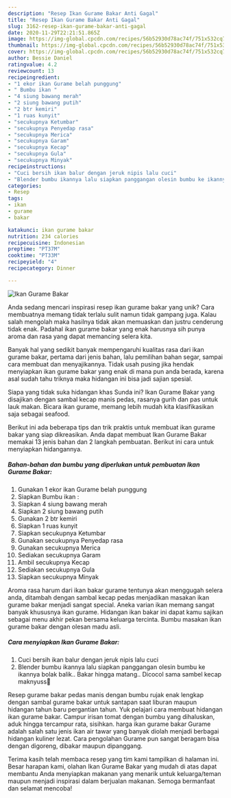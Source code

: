 ```yaml
---
description: "Resep Ikan Gurame Bakar Anti Gagal"
title: "Resep Ikan Gurame Bakar Anti Gagal"
slug: 3162-resep-ikan-gurame-bakar-anti-gagal
date: 2020-11-29T22:21:51.865Z
image: https://img-global.cpcdn.com/recipes/56b52930d78ac74f/751x532cq70/ikan-gurame-bakar-foto-resep-utama.jpg
thumbnail: https://img-global.cpcdn.com/recipes/56b52930d78ac74f/751x532cq70/ikan-gurame-bakar-foto-resep-utama.jpg
cover: https://img-global.cpcdn.com/recipes/56b52930d78ac74f/751x532cq70/ikan-gurame-bakar-foto-resep-utama.jpg
author: Bessie Daniel
ratingvalue: 4.2
reviewcount: 13
recipeingredient:
- "1 ekor ikan Gurame belah punggung"
- " Bumbu ikan "
- "4 siung bawang merah"
- "2 siung bawang putih"
- "2 btr kemiri"
- "1 ruas kunyit"
- "secukupnya Ketumbar"
- "secukupnya Penyedap rasa"
- "secukupnya Merica"
- "secukupnya Garam"
- "secukupnya Kecap"
- "secukupnya Gula"
- "secukupnya Minyak"
recipeinstructions:
- "Cuci bersih ikan balur dengan jeruk nipis lalu cuci"
- "Blender bumbu ikannya lalu siapkan panggangan olesin bumbu ke ikannya bolak balik.. Bakar hingga matang.. Dicocol sama sambel kecap maknyuss🤗"
categories:
- Resep
tags:
- ikan
- gurame
- bakar

katakunci: ikan gurame bakar 
nutrition: 234 calories
recipecuisine: Indonesian
preptime: "PT37M"
cooktime: "PT33M"
recipeyield: "4"
recipecategory: Dinner

---
```



![Ikan Gurame Bakar](https://img-global.cpcdn.com/recipes/56b52930d78ac74f/751x532cq70/ikan-gurame-bakar-foto-resep-utama.jpg)

Anda sedang mencari inspirasi resep ikan gurame bakar yang unik? Cara membuatnya memang tidak terlalu sulit namun tidak gampang juga. Kalau salah mengolah maka hasilnya tidak akan memuaskan dan justru cenderung tidak enak. Padahal ikan gurame bakar yang enak harusnya sih punya aroma dan rasa yang dapat memancing selera kita.

Banyak hal yang sedikit banyak mempengaruhi kualitas rasa dari ikan gurame bakar, pertama dari jenis bahan, lalu pemilihan bahan segar, sampai cara membuat dan menyajikannya. Tidak usah pusing jika hendak menyiapkan ikan gurame bakar yang enak di mana pun anda berada, karena asal sudah tahu triknya maka hidangan ini bisa jadi sajian spesial.

Siapa yang tidak suka hidangan khas Sunda ini? Ikan Gurame Bakar yang disajikan dengan sambal kecap manis pedas, rasanya gurih dan pas untuk lauk makan. Bicara ikan gurame, memang lebih mudah kita klasifikasikan saja sebagai seafood.


Berikut ini ada beberapa tips dan trik praktis untuk membuat ikan gurame bakar yang siap dikreasikan. Anda dapat membuat Ikan Gurame Bakar memakai 13 jenis bahan dan 2 langkah pembuatan. Berikut ini cara untuk menyiapkan hidangannya.

<!--inarticleads1-->

##### Bahan-bahan dan bumbu yang diperlukan untuk pembuatan Ikan Gurame Bakar:

1. Gunakan 1 ekor ikan Gurame belah punggung
1. Siapkan  Bumbu ikan :
1. Siapkan 4 siung bawang merah
1. Siapkan 2 siung bawang putih
1. Gunakan 2 btr kemiri
1. Siapkan 1 ruas kunyit
1. Siapkan secukupnya Ketumbar
1. Gunakan secukupnya Penyedap rasa
1. Gunakan secukupnya Merica
1. Sediakan secukupnya Garam
1. Ambil secukupnya Kecap
1. Sediakan secukupnya Gula
1. Siapkan secukupnya Minyak


Aroma rasa harum dari ikan bakar gurame tentunya akan menggugah selera anda, ditambah dengan sambal kecap pedas menjadikan masakan ikan gurame bakar menjadi sangat special. Aneka varian ikan memang sangat banyak khususnya ikan gurame. Hidangan ikan bakar ini dapat kamu sajikan sebagai menu akhir pekan bersama keluarga tercinta. Bumbu masakan ikan gurame bakar dengan olesan madu asli. 

<!--inarticleads2-->

##### Cara menyiapkan Ikan Gurame Bakar:

1. Cuci bersih ikan balur dengan jeruk nipis lalu cuci
1. Blender bumbu ikannya lalu siapkan panggangan olesin bumbu ke ikannya bolak balik.. Bakar hingga matang.. Dicocol sama sambel kecap maknyuss🤗


Resep gurame bakar pedas manis dengan bumbu rujak enak lengkap dengan sambal gurame bakar untuk santapan saat liburan maupun hidangan tahun baru pergantian tahun. Yuk pelajari cara membuat hidangan ikan gurame bakar. Campur irisan tomat dengan bumbu yang dihaluskan, aduk hingga tercampur rata, sisihkan. harga ikan gurame bakar Gurame adalah salah satu jenis ikan air tawar yang banyak diolah menjadi berbagai hidangan kuliner lezat. Cara pengolahan Gurame pun sangat beragam bisa dengan digoreng, dibakar maupun dipanggang. 

Terima kasih telah membaca resep yang tim kami tampilkan di halaman ini. Besar harapan kami, olahan Ikan Gurame Bakar yang mudah di atas dapat membantu Anda menyiapkan makanan yang menarik untuk keluarga/teman maupun menjadi inspirasi dalam berjualan makanan. Semoga bermanfaat dan selamat mencoba!
